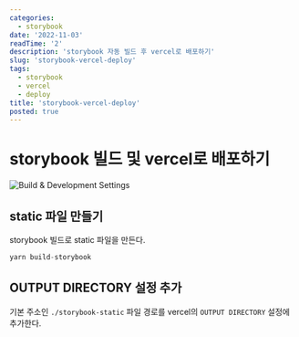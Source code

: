 ```yaml
---
categories:
  - storybook
date: '2022-11-03'
readTime: '2'
description: 'storybook 자동 빌드 후 vercel로 배포하기'
slug: 'storybook-vercel-deploy'
tags:
  - storybook
  - vercel
  - deploy
title: 'storybook-vercel-deploy'
posted: true
---
```


# storybook 빌드 및 vercel로 배포하기

![Build & Development Settings](/images/post/storybook-vercel-deploy/storybook-static-delploy.png)

## static 파일 만들기

storybook 빌드로 static 파일을 만든다.

```javascript
yarn build-storybook
```

## OUTPUT DIRECTORY 설정 추가

기본 주소인 `./storybook-static` 파일 경로를 vercel의 `OUTPUT DIRECTORY` 설정에 추가한다.
